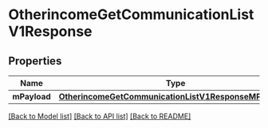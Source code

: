 # OtherincomeGetCommunicationListV1Response

## Properties
Name | Type | Description | Notes
------------ | ------------- | ------------- | -------------
**mPayload** | [**OtherincomeGetCommunicationListV1ResponseMPayload***](OtherincomeGetCommunicationListV1ResponseMPayload.md) |  | 

[[Back to Model list]](../README.md#documentation-for-models) [[Back to API list]](../README.md#documentation-for-api-endpoints) [[Back to README]](../README.md)


